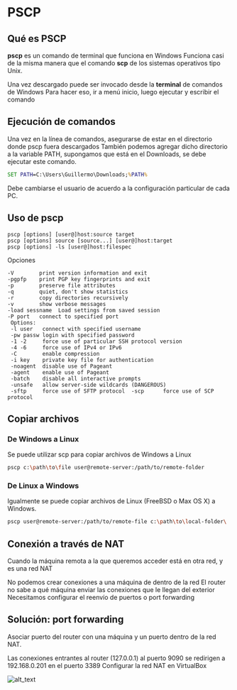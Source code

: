 # PSCP


## Qué es PSCP

**pscp** es un comando de terminal que funciona en Windows
Funciona casi  de la misma manera que el comando **scp** de los sistemas operativos tipo Unix.

Una vez descargado puede ser invocado desde la **terminal** de comandos de Windows Para hacer eso, ir a menú inicio, luego ejecutar y escribir  el comando

## Ejecución de comandos

Una vez en la línea de comandos, asegurarse de estar en el directorio donde pscp fuera descargados
También podemos  agregar dicho directorio a la variable PATH, supongamos que está en el Downloads, se debe ejecutar este comando.

```bat
SET PATH=C:\Users\Guillermo\Downloads;%PATH%
```

Debe cambiarse el usuario de acuerdo a la configuración particular de cada PC.

## Uso de pscp

```shell
pscp [options] [user@]host:source target
pscp [options] source [source...] [user@]host:target
pscp [options] -ls [user@]host:filespec
```

Opciones

```
-V        print version information and exit
-pgpfp    print PGP key fingerprints and exit
-p        preserve file attributes
-q        quiet, don't show statistics
-r        copy directories recursively
-v        show verbose messages
-load sessname  Load settings from saved session
-P port   connect to specified port
 Options:
 -l user   connect with specified username
 -pw passw login with specified password
 -1 -2     force use of particular SSH protocol version
 -4 -6     force use of IPv4 or IPv6
 -C        enable compression
 -i key    private key file for authentication
 -noagent  disable use of Pageant
 -agent    enable use of Pageant
 -batch    disable all interactive prompts
 -unsafe   allow server-side wildcards (DANGEROUS)
 -sftp     force use of SFTP protocol  -scp      force use of SCP protocol
```

## Copiar archivos

### De Windows a Linux

Se puede utilizar scp para copiar archivos de Windows a Linux

```bash
pscp c:\path\to\file user@remote-server:/path/to/remote-folder
```

### De Linux a Windows

Igualmente se puede copiar archivos de Linux (FreeBSD o Max OS X) a Windows.

```bash
pscp user@remote-server:/path/to/remote-file c:\path\to\local-folder\
```

## Conexión a través de NAT

Cuando la máquina remota a la que queremos acceder está en otra red, y es una red NAT

No podemos crear conexiones a una máquina de dentro de la red
El router no sabe a qué máquina enviar las conexiones que le llegan del exterior
Necesitamos configurar el reenvío de puertos o port forwarding

## Solución: port forwarding

Asociar puerto del router con una máquina y un puerto dentro de la red NAT.

Las conexiones entrantes al router (127.0.0.1) al puerto 9090  se redirigen a 192.168.0.201 en el puerto 3389
Configurar la red NAT en VirtualBox

![alt_text](nat.png "nat")
